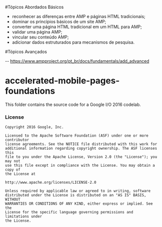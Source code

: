 #Tópicos Abordados Básicos

- reconhecer as diferenças entre AMP e páginas HTML tradicionais;
- dominar os princípios básicos de um site AMP;
- converter uma página HTML tradicional em um HTML para AMP;
- validar uma página AMP;
- vincular seu conteúdo AMP;
- adicionar dados estruturados para mecanismos de pesquisa.

#Tópicos Avançados 

-- https://www.ampproject.org/pt_br/docs/fundamentals/add_advanced

# accelerated-mobile-pages-foundations

This folder contains the source code for a Google I/O 2016 codelab.

### License

```
Copyright 2016 Google, Inc.

Licensed to the Apache Software Foundation (ASF) under one or more contributor
license agreements. See the NOTICE file distributed with this work for
additional information regarding copyright ownership. The ASF licenses this
file to you under the Apache License, Version 2.0 (the "License"); you may not
use this file except in compliance with the License. You may obtain a copy of
the License at

http://www.apache.org/licenses/LICENSE-2.0

Unless required by applicable law or agreed to in writing, software
distributed under the License is distributed on an "AS IS" BASIS, WITHOUT
WARRANTIES OR CONDITIONS OF ANY KIND, either express or implied. See the
License for the specific language governing permissions and limitations under
the License.
```
